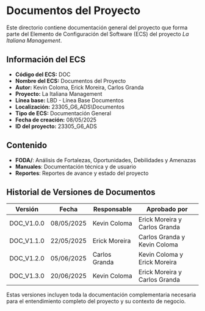# Documentos del Proyecto

Este directorio contiene documentación general del proyecto que forma parte del Elemento de Configuración del Software (ECS) del proyecto *La Italiana   Management*.

## Información del ECS

- **Código del ECS:** DOC  
- **Nombre del ECS:** Documentos del Proyecto  
- **Autor:** Kevin Coloma, Erick Moreira, Carlos Granda
- **Proyecto:** La Italiana   Management  
- **Línea base:** LBD - Línea Base Documentos  
- **Localización:** 23305_G6_ADS\Documentos  
- **Tipo de ECS:** Documentación General  
- **Fecha de creación:** 08/05/2025  
- **ID del proyecto:** 23305_G6_ADS  

## Contenido

- **FODA/**: Análisis de Fortalezas, Oportunidades, Debilidades y Amenazas
- **Manuales**: Documentación técnica y de usuario
- **Reportes**: Reportes de avance y estado del proyecto

## Historial de Versiones de Documentos

| Versión | Fecha | Responsable | Aprobado por |
|---------|-------|-------------|--------------|
| DOC_V1.0.0 | 08/05/2025 | Kevin Coloma | Erick Moreira y Carlos Granda |
| DOC_V1.1.0 | 22/05/2025 | Erick Moreira | Carlos Granda y Kevin Coloma |
| DOC_V1.2.0 | 05/06/2025 | Carlos Granda | Kevin Coloma y Erick Moreira |
| DOC_V1.3.0 | 20/06/2025 | Kevin Coloma | Erick Moreira y Carlos Granda |

Estas versiones incluyen toda la documentación complementaria necesaria para el entendimiento completo del proyecto y su contexto de negocio.

